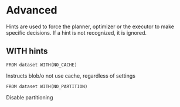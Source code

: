 # Advanced 

Hints are used to force the planner, optimizer or the executor to make specific decisions. If a hint is not recognized, it is ignored.

## WITH hints

~~~
FROM dataset WITH(NO_CACHE)
~~~

Instructs blob/o not use cache, regardless of settings

~~~
FROM dataset WITH(NO_PARTITION)
~~~

Disable partitioning